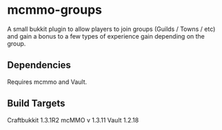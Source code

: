 mcmmo-groups
============

A small bukkit plugin to allow players to join groups (Guilds / Towns / etc) and gain a bonus to a few types of experience gain depending on the group.


Dependencies
------------

Requires mcmmo and Vault.


Build Targets
-------------

Craftbukkit 1.3.1R2
mcMMO v 1.3.11
Vault 1.2.18
